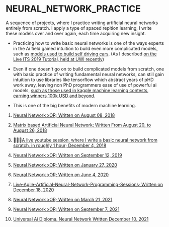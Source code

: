 # NEURAL_NETWORK_PRACTICE

A sequence of projects, where I practice writing artificial neural networks entirely from scratch. I apply a type of spaced repition learning, I write these models over and over again, each time acquiring new insight. 

* Practicing how to write basic neural networks is one of the ways experts in the Ai field gained intuition to build even more complicated models, such as [models used to build self driving cars](https://www.youtube.com/watch?v=WBkgs4u5tW0). (As I described [on the Live ITS 2019 Tutorial, held at UWI recently](https://github.com/JordanMicahBennett/Live-ITS-2019-Artificial-Neural-Network-Tutorial-Code))

* Even if one doesn't go on to build complicated models from scratch, one with basic practice of writing fundamental neural networks, can still gain intuition to use libraries like tensorflow which abstract years of pHD work away, leaving non PhD programmers ease of use of powerful ai models, [such as those used in kaggle machine learning contests, earning winners 100k USD and beyond](https://www.kaggle.com/).

* This is one of the big benefits of modern machine learning.


1. [Neural Network xOR; Written on August 08, 2018](https://github.com/JordanMicahBennett/NEURAL-NETWORK-SIMPLE_V0.1)

2. [Matrix based Artificial Neural Network; Written From August 20, to August 26, 2018](https://github.com/JordanMicahBennett/NEURAL-NETWORK-SIMPLE-MATRIX-VERSION/)

3. 🎥🎥🎥[A live youtube session, where I write a basic neural network from scratch, in roughly 1 hour; December 4, 2018](https://github.com/JordanMicahBennett/BASIC-ARTIFICIAL-NEURAL-NETWORK_FROM-LIVE-JAVA-SESSION)

4. [Neural Network xOR; Written on September 12, 2019](https://github.com/JordanMicahBennett/NEURAL-NETWORK-SIMPLE-V2)

5. [Neural Network xOR; Written on January 27, 2020](https://github.com/JordanMicahBennett/NEURAL-NETWORK-SIMPLE-JAN_2020/)

6. [Neural Network xOR; Written on June 4, 2020](https://github.com/JordanMicahBennett/NEURAL-NETWORK-SIMPLE-JUNE_2020)

7. [Live-Agile-Artificial-Neural-Network-Programming-Sessions; Written on December 18, 2020](https://github.com/JordanMicahBennett/Live-Agile-Artificial-Neural-Network-Programming-Sessions)

8. [Neural Network xOR; Written on March 21, 2021](https://github.com/JordanMicahBennett/NEURAL-NETWORK-SIMPLE-MARCH_21_2021)
9. [Neural Network xOR; Written on September 7, 2021](https://github.com/g0dEngineer/NEURAL_NETWORK_PRACTICE_2021_SEPTEMBER)
10. [Universal Ai Diploma, Neural Network Written December 10, 2021](https://github.com/JordanMicahBennett/Live-Agile-Artificial-Neural-Network-Programming-Sessions/blob/main/README.md#sessions-2021-universal-ai-diploma)
